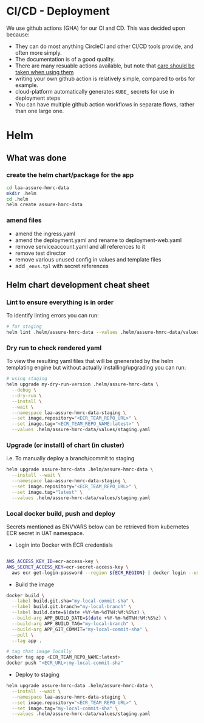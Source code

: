 # CI/CD - Deployment

We use github actions (GHA) for our CI and CD. This was decided upon because:

- They can do most anything CircleCI and other CI/CD tools provide, and often more simply.
- The documentation is of a good quality.
- There are many resuable actions available, but note that [care should be taken when using them](https://docs.github.com/en/actions/security-guides/security-hardening-for-github-actions#using-third-party-actions)
- writing your own github action is relatively simple, compared to orbs for example.
- cloud-platform automatically generates `KUBE_` secrets for use in deployment steps
- You can have multiple github action workflows in separate flows, rather than one large one.

# Helm

## What was done

### create the helm chart/package for the app

```sh
cd laa-assure-hmrc-data
mkdir .helm
cd .helm
helm create assure-hmrc-data
```

### amend files

- amend the ingress.yaml
- amend the deployment.yaml and rename to deployment-web.yaml
- remove serviceaccount.yaml and all references to it
- remove test director
- remove various unused config in values and template files
- add `_envs.tpl` with secret references

## Helm chart development cheat sheet

### Lint to ensure everything is in order

To identify linting errors you can run:

```sh
# for staging
helm lint .helm/assure-hmrc-data --values .helm/assure-hmrc-data/values/staging.yaml
```

### Dry run to check rendered yaml

To view the resulting yaml files that will be gnenerated by the helm templating engine but without actually installing/upgrading you can run:

```sh
# using staging
helm upgrade my-dry-run-version .helm/assure-hmrc-data \
  --debug \
  --dry-run \
  --install \
  --wait \
  --namespace laa-assure-hmrc-data-staging \
  --set image.repository="<ECR_TEAM_REPO_URL>" \
  --set image.tag="<ECR_TEAM_REPO_NAME:latest>" \
  --values .helm/assure-hmrc-data/values/staging.yaml
```

### Upgrade (or install) of chart (in cluster)

i.e. To manually deploy a branch/commit to staging

```sh
helm upgrade assure-hmrc-data .helm/assure-hmrc-data \
  --install --wait \
  --namespace laa-assure-hmrc-data-staging \
  --set image.repository="<ECR_TEAM_REPO_URL>" \
  --set image.tag="latest" \
  --values .helm/assure-hmrc-data/values/staging.yaml
```

### Local docker build, push and deploy

Secrets mentioned as ENVVARS below can be retrieved from kubernetes ECR secret in UAT namespace.

- Login into Docker with ECR credentials

```sh

AWS_ACCESS_KEY_ID=ecr-access-key \
AWS_SECRET_ACCESS_KEY=ecr-secret-access-key \
  aws ecr get-login-password --region ${ECR_REGION} | docker login --username AWS --password-stdin ${ECR_URL}
```

- Build the image

```sh
docker build \
  --label build.git.sha="my-local-commit-sha" \
  --label build.git.branch="my-local-branch" \
  --label build.date=$(date +%Y-%m-%dT%H:%M:%S%z) \
  --build-arg APP_BUILD_DATE=$(date +%Y-%m-%dT%H:%M:%S%z) \
  --build-arg APP_BUILD_TAG="my-local-branch" \
  --build-arg APP_GIT_COMMIT="my-local-commit-sha" \
  --pull \
  --tag app .

# tag that image locally
docker tag app <ECR_TEAM_REPO_NAME:latest>
docker push "<ECR_URL>:my-local-commit-sha"
```

- Deploy to staging

```sh
helm upgrade assure-hmrc-data .helm/assure-hmrc-data \
  --install --wait \
  --namespace laa-assure-hmrc-data-staging \
  --set image.repository="<ECR_TEAM_REPO_URL>" \
  --set image.tag="my-local-commit-sha" \
  --values .helm/assure-hmrc-data/values/staging.yaml
```
